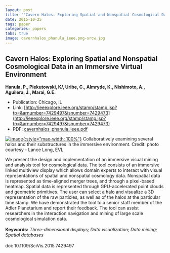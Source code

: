 ```yaml
---
layout: post
title: '"Cavern Halos: Exploring Spatial and Nonspatial Cosmological Data in an Immersive Virtual Environment"'
date: 2015-10-25
tags: paper
categories: papers
tabs: true
image: cavernhalos_phanula_ieee.png-srcw.jpg
---
```


## Cavern Halos: Exploring Spatial and Nonspatial Cosmological Data in an Immersive Virtual Environment
**Hanula, P., Piekutowski, K/, Uribe, C., Almryde, K., Nishimoto, A., Aguilera, J., Marai, G.E.**
- Publication: Chicago, IL
- Link: [http://ieeexplore.ieee.org/stamp/stamp.jsp?tp=&arnumber=7429497&isnumber=7429473](http://ieeexplore.ieee.org/stamp/stamp.jsp?tp=&arnumber=7429497&isnumber=7429473)
- PDF: [cavernhalos_phanula_ieee.pdf](/documents/cavernhalos_phanula_ieee.pdf)


[![image](https://www.evl.uic.edu/output/originals/cavernhalos_phanula_ieee.png-srcw.jpg){:style="max-width: 100%"}](https://www.evl.uic.edu/output/originals/cavernhalos_phanula_ieee.png-srcw.jpg)
Collaboratively examining several halos and their substructures in the immersive environment.
Credit: photo courtesy - Lance Long, EVL

We present the design and implementation of an immersive visual mining and analysis tool for cosmological data. The tool consists of an immersive linked multiview display which allows domain experts to interact with visual representations of spatial and nonspatial cosmology data. Nonspatial data is represented as time-aligned merger trees, and through a pixel-based heatmap. Spatial data is represented through GPU-accelerated point clouds and geometric primitives. The user can select a halo and visualize a 3D representation of the raw particles, as well as of the halos at the particular time stamp. We have demonstrated the tool to a senior staff member of the Adler Planetarium and report their feedback. The tool can assist researchers in the interaction navigation and mining of large scale cosmological simulation data.<br><br>
<strong>Keywords:</strong> <i>Three-dimensional displays; Data visualization; Data mining; Spatial databases</i><br><br>
doi: 10.1109/SciVis.2015.7429497